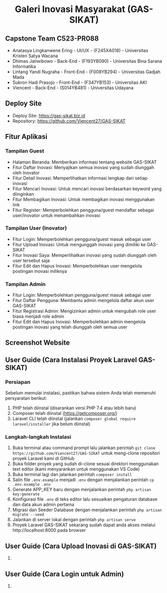 <h1 align="center">Galeri Inovasi Masyarakat (GAS-SIKAT)</h1>

## Capstone Team C523-PR088
- Anatasya Lingkanwene Ering - UI/UX - (F245XA018) - Universitas Kristen Satya Wacana
- Dhimas Jatiwibowo - Back-End - (F193YB090) - Universitas Bina Sarana Informatika
- Lintang Yandi Nugraha - Front-End - (F008YB294) - Universitas Gadjah Mada
- Sukron Hadi Prasojo - Front-End - (F347YB153) - Universitas AKI
- Viencent - Back-End - (S014YB481) - Universitas Udayana

## Deploy Site
- Deploy Site: https://gas-sikat.biz.id
- Repository: https://github.com/Viencent27/GAS-SIKAT

## Fitur Aplikasi
### Tampilan Guest
- Halaman Beranda: Memberikan informasi tentang website GAS-SIKAT
- Fitur Daftar Inovasi: Menyajikan semua inovasi yang sudah diunggah oleh Inovator
- Fitur Detail Inovasi: Memperlihatkan informasi lengkap dari setiap inovasi
- Fitur Mencari Inovasi: Untuk mencari inovasi berdasarkan keyword yang diinginkan
- Fitur Membagikan Inovasi: Untuk membagikan inovasi menggunakan link
- Fitur Register: Memperbolehkan pengguna/guest mendaftar sebagai user/inovator untuk menambahkan inovasi
### Tampilan User (Inovator)
- Fitur Login: Memperbolehkan pengguna/guest masuk sebagai user
- Fitur Upload Inovasi: Untuk mengunggah inovasi yang dimiliki ke GAS-SIKAT
- Fitur Inovasi Saya: Memperlihatkan inovasi yang sudah diunggah oleh user tersebut saja
- Fitur Edit dan Hapus Inovasi: Memperbolehkan user mengelola postingan inovasi miliknya
### Tampilan Admin
- Fitur Login: Memperbolehkan pengguna/guest masuk sebagai user
- Fitur Daftar Pengguna: Membantu admin mengelola daftar akun user GAS-SIKAT
- Fitur Registrasi Admin: Mengizinkan admin untuk mengubah role user biasa menjadi role admin
- Fitur Edit dan Hapus Inovasi: Memperbolehkan admin mengelola postingan inovasi yang telah diunggah oleh semua user

## Screenshot Website


## User Guide (Cara Instalasi Proyek Laravel GAS-SIKAT)
### Persiapan
Sebelum memulai instalasi, pastikan bahwa sistem Anda telah memenuhi persyaratan berikut:
1. PHP telah diinstal (disarankan versi PHP 7.4 atau lebih baru)
2. Composer telah diinstal (https://getcomposer.org/)
3. Laravel CLI telah diinstal (jalankan `composer global require laravel/installer` jika belum diinstal)

### Langkah-langkah Instalasi
1. Buka terminal atau command prompt lalu jalankan perintah `git clone https://github.com/Viencent27/GAS-SIKAT` untuk meng-clone repositori proyek Laravel kami di GitHub
2. Buka folder proyek yang sudah di-clone sesuai direktori menggunakan text editor (kami menyarankan untuk menggunakan VS Code)
3. Buka terminal lagi dan jalankan perintah `composer install`
4. Salin file `.env.example` menjadi `.env` dengan menjalankan perintah `cp .env.example .env`
5. Generate APP_KEY baru dengan menjalankan perintah `php artisan key:generate`
6. Konfigurasi file `.env` di teks editor lalu sesuaikan pengaturan database dan data akun admin pertama
7. Migrasi dan Seeder Database dengan menjalankan perintah `php artisan migrate --seed`
8. Jalankan di server lokal dengan perintah `php artisan serve`
9. Proyek Laravel GAS-SIKAT sekarang sudah dapat anda akses melalui http://localhost:8000 pada browser

## User Guide (Cara Upload Inovasi di GAS-SIKAT)
1. 

## User Guide (Cara Login untuk Admin)
1. 